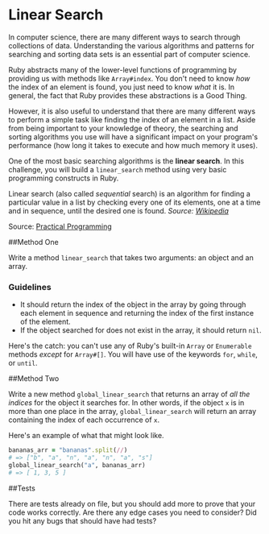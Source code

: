 # Linear Search

In computer science, there are many different ways to search through collections of data. Understanding the various algorithms and patterns for searching and sorting data sets is an essential part of computer science.

Ruby abstracts many of the lower-level functions of programming by providing us with methods like `Array#index`. You don't need to know *how* the index of an element is found, you just need to know *what* it is. In general, the fact that Ruby provides these abstractions is a Good Thing.

However, it is also useful to understand that there are many different ways to perform a simple task like finding the index of an element in a list. Aside from being important to your knowledge of theory, the searching and sorting algorithms you use will have a significant impact on your program's performance (how long it takes to execute and how much memory it uses).

One of the most basic searching algorithms is the **linear search**.  In this challenge, you will build a `linear_search` method using very basic programming constructs in Ruby.

Linear search (also called *sequential* search) is an algorithm for finding a particular value in a list by checking every one of its elements, one at a time and in sequence, until the desired one is found. *Source: [Wikipedia](http://en.wikipedia.org/wiki/Linear_search)*

Source: [Practical Programming](http://pragprog.com/book/gwpy/practical-programming)


##Method One

Write a method `linear_search` that takes two arguments: an object and an array.

### Guidelines

 * It should return the index of the object in the array by going through each element in sequence and returning the index of the first instance of the element.
 * If the object searched for does not exist in the array, it should return `nil`.

Here's the catch: you can't use any of Ruby's built-in `Array` or `Enumerable` methods *except* for `Array#[]`.  You will have use of the keywords `for`, `while`, or `until`.

##Method Two

Write a new method `global_linear_search` that returns an array of *all the indices* for the object it searches for.  In other words, if the object `x` is in more than one place in the array, `global_linear_search` will return an array containing the index of each occurrence of `x`.

Here's an example of what that might look like.

```ruby
bananas_arr = "bananas".split(//)
# => ["b", "a", "n", "a", "n", "a", "s"]
global_linear_search("a", bananas_arr)
# => [ 1, 3, 5 ]
```

##Tests

There are tests already on file, but you should add more to prove that your code works correctly. Are there any edge cases you need to consider? Did you hit any bugs that should have had tests?